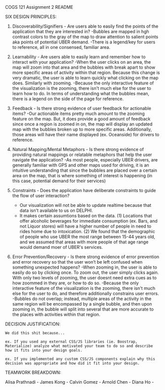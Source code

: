 COGS 121 Assignment 2 README

SIX DESIGN PRINCIPLES:

1. Discoverability/Signifiers - Are users able to easily find the points of the application that they are interested in?
	-Bubbles are mapped in hgh contrast colors to the gray of the map to draw attention to salient points aka points of potential UBER demand.
	-There is a legend/key for users to reference, all in one consensed, familiar area. 

2. Learnability - Are users able to easily learn and remember how to interact with your application?
	-When the user clicks on an area, the map will zoom into that area and the bubbles with break apart to show more specific areas of activity within that region. Because this change is very dramatic, the user is able to learn quickly what clicking on the map does. Similarly with zooming.
	-Because the only interactive feature of the visualization is the zooming, there isn't much else for the user to learn how to do. In terms of understanding what the bubbles mean, there is a legend on the side of the page for reference. 

3. Feedback - Is there strong evidence of user feedback for actionable items?
	-Our actionable items pretty much amount to the zooming feature on the map. But, it does provide a good amount of feedback since once a region is zoomed in on, the map will display an updated map with the bubbles broken up to more specific areas. Additionally, those areas will have their name displayed (ex. Oceanside) for drivers to reference.

4. Natural Mapping/Mental Metaphors - Is there strong evidence of providing natural mappings or relatable metaphors that help the user navigate the application?
	-As most people, especially UBER drivers, are generally familiar with GPS and other maps used for driving, it is an intuitive understanding that since the bubbles are placed over a certain area on the map, that is where something of interest is happening (in this case, potential demand for their services)

5. Constraints - Does the application have deliberate constraints to guide the flow of user interaction?
	- Our visualization will not be able to update realtime because that data isn't available to us on DELPHI.
	- It makes certain assumtions based on the data. 
		(1) Locations that offer alcoholic beverages for immediate consumption (ex. Bars, and not Liquor stores) will have a higher number of people in need to rides home due to intoxication. 
		(2) We found that the demographic of people who use UBER the most range between 15-44 years old, and we assumed that areas with more people of that age range would demand moer of UBER's services.

6. Error Prevention/Recovery - Is there strong evidence of error prevention and error recovery so that the user won’t be left confused when something unexpected happens?
	-When zooming in, the user is able to easily do so by clicking once. To zoom out, the user simply clicks again. With only two levels of zooming, the user doesnt need extra cues as to how zoommed in they are, or how to do so.
	-Because the only interactive feature of the visualization is the zooming, there isn't much else for the user to do, and therefore additionally constrains user errors.
	-Bubbles do not overlap; instead, multiple areas of the activity in the same region will be encompassed by a single bubble, and then upon zooming in, the bubble will split into several that are more accurate to the places with activities within that region. 


DECISION JUSTIFICATION:

	We did this shit because...

	ex. If you used any external CSS/JS libraries (ie. Boostrap, Materialize) analyze what motivated your team to do so and describe how it fits into your design goals. 

	ex. If you implemented any custom CSS/JS components explain why this decision was appropriate and how did it fit into your design.



TEAMWORK BREAKDOWN:

Alisa Prathnadi - 
James Kong - 
Calvin Gomez - 
Arnold Chen - 
Diana Ho - 

